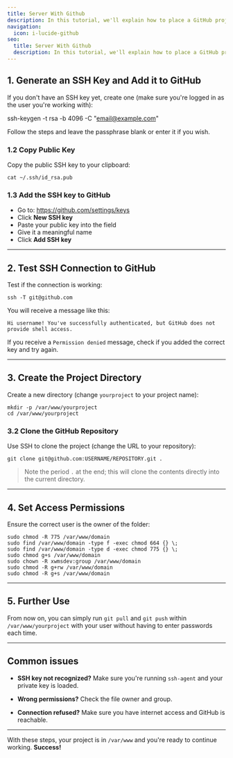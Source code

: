 ```yaml
---
title: Server With Github
description: In this tutorial, we'll explain how to place a GitHub project on your server, so it's in /var/www and ready to use.
navigation:
  icon: i-lucide-github
seo:
  title: Server With Github
  description: In this tutorial, we'll explain how to place a GitHub project on your server, so it's in /var/www and ready to use.
---
```


## 1. Generate an SSH Key and Add it to GitHub

If you don't have an SSH key yet, create one (make sure you're logged in as the user you're working with):

ssh-keygen -t rsa -b 4096 -C "email@example.com"

Follow the steps and leave the passphrase blank or enter it if you wish.

### 1.2 Copy Public Key

Copy the public SSH key to your clipboard:

```
cat ~/.ssh/id_rsa.pub
```

### 1.3 Add the SSH key to GitHub

- Go to: https://github.com/settings/keys
- Click **New SSH key**
- Paste your public key into the field
- Give it a meaningful name
- Click **Add SSH key**

---

## 2. Test SSH Connection to GitHub

Test if the connection is working:

```
ssh -T git@github.com
```

You will receive a message like this:

```
Hi username! You've successfully authenticated, but GitHub does not provide shell access.
```

If you receive a `Permission denied` message, check if you added the correct key and try again.

---

## 3. Create the Project Directory

Create a new directory (change `yourproject` to your project name):

```
mkdir -p /var/www/yourproject
cd /var/www/yourproject
```

### 3.2 Clone the GitHub Repository

Use SSH to clone the project (change the URL to your repository):

```
git clone git@github.com:USERNAME/REPOSITORY.git .
```

> Note the period `.` at the end; this will clone the contents directly into the current directory.

---

## 4. Set Access Permissions

Ensure the correct user is the owner of the folder:

```
sudo chmod -R 775 /var/www/domain
sudo find /var/www/domain -type f -exec chmod 664 {} \;
sudo find /var/www/domain -type d -exec chmod 775 {} \;
sudo chmod g+s /var/www/domain
sudo chown -R xwmsdev:group /var/www/domain
sudo chmod -R g+rw /var/www/domain
sudo chmod -R g+s /var/www/domain
```

---

## 5. Further Use

From now on, you can simply run `git pull` and `git push` within `/var/www/yourproject` with your user without having to enter passwords each time.

---

## Common issues

- **SSH key not recognized?**
Make sure you're running `ssh-agent` and your private key is loaded.

- **Wrong permissions?**
Check the file owner and group.

- **Connection refused?**
Make sure you have internet access and GitHub is reachable.

---

With these steps, your project is in `/var/www` and you're ready to continue working. **Success!**